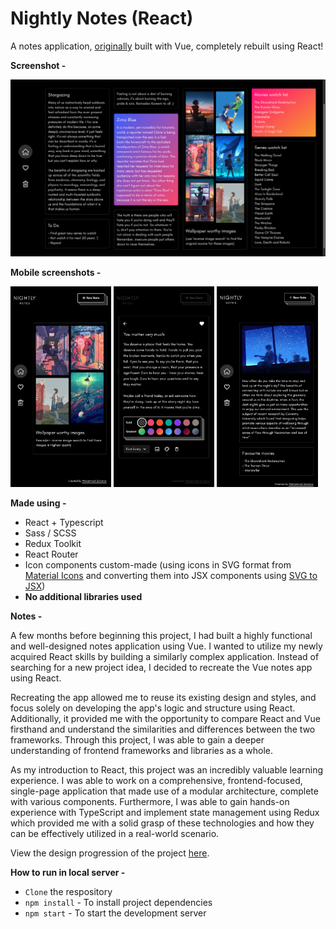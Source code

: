 # **Nightly Notes (React)**

A notes application, [originally](https://github.com/zakariyaq313/nightly-notes-vue) built with Vue, completely rebuilt using React!

**Screenshot -**

![PC Screenshot](./src/assets/images/screen.png)

**Mobile screenshots -**

<p float="left">
	<img src="./src/assets/images/mobile-1.jpg" width="32%" />
	<img src="./src/assets/images/mobile-2.jpg" width="32%" /> 
	<img src="./src/assets/images/mobile-3.jpg" width="32%" />
</p>

**Made using -**

- React + Typescript
- Sass / SCSS
- Redux Toolkit
- React Router
- Icon components custom-made (using icons in SVG format from [Material Icons](https://fonts.google.com/icons?selected=Material+Icons) and converting them into JSX components using [SVG to JSX](https://svg2jsx.com/))
- **No additional libraries used**

**Notes -**

A few months before beginning this project, I had built a highly functional and well-designed notes application using Vue. I wanted to utilize my newly acquired React skills by building a similarly complex application. Instead of searching for a new project idea, I decided to recreate the Vue notes app using React.

Recreating the app allowed me to reuse its existing design and styles, and focus solely on developing the app's logic and structure using React. Additionally, it provided me with the opportunity to compare React and Vue firsthand and understand the similarities and differences between the two frameworks. Through this project, I was able to gain a deeper understanding of frontend frameworks and libraries as a whole.

As my introduction to React, this project was an incredibly valuable learning experience. I was able to work on a comprehensive, frontend-focused, single-page application that made use of a modular architecture, complete with various components. Furthermore, I was able to gain hands-on experience with TypeScript and implement state management using Redux which provided me with a solid grasp of these technologies and how they can be effectively utilized in a real-world scenario.

View the design progression of the project [here](./src/README.md).

**How to run in local server -**
- `Clone` the respository
- `npm install` - To install project dependencies
- `npm start` - To start the development server
